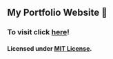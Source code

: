 ## My Portfolio Website 🙂

### To visit click [here](https://rb.gy/ivqefi)!

#### Licensed under [MIT License](LICENSE).
